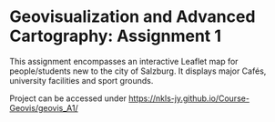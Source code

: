 # Geovisualization and Advanced Cartography: Assignment 1

This assignment encompasses an interactive Leaflet map for people/students new to the city of Salzburg.
It displays major Cafés, university facilities and sport grounds.

Project can be accessed under https://nkls-jy.github.io/Course-Geovis/geovis_A1/
